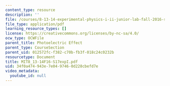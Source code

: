 ```yaml
---
content_type: resource
description: ''
file: /courses/8-13-14-experimental-physics-i-ii-junior-lab-fall-2016-spring-2017/34f0a474943e7e0497460d228cbefd7e_MIT8_13-14F16-S17expI.pdf
file_type: application/pdf
learning_resource_types: []
license: https://creativecommons.org/licenses/by-nc-sa/4.0/
ocw_type: OCWFile
parent_title: Photoelectric Effect
parent_type: CourseSection
parent_uid: 012572fc-f382-c70b-fb3f-018c24c0232b
resourcetype: Document
title: MIT8_13-14F16-S17expI.pdf
uid: 34f0a474-943e-7e04-9746-0d228cbefd7e
video_metadata:
  youtube_id: null
---
```


